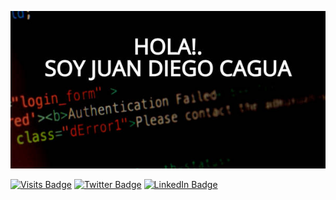 [![JuanDiego's GitHub Banner](./assets/Banners_Github.png)](http://juandcg0331.github.io/)

[![Visits Badge](https://badges.pufler.dev/visits/juandcg0331/juandcg0331)](https:juandcg0331.github.io/)
[![Twitter Badge](https://img.shields.io/badge/Twitter-Perfíl-informational?style=flat&logo=twitter&logoColor=white&color=1CA2F1)](https://twitter.com/juandcg031)
[![LinkedIn Badge](https://img.shields.io/badge/LinkedIn-Profile-informational?style=flat&logo=linkedin&logoColor=white&color=0D76A8)](https://www.linkedin.com/in/juandcg/)